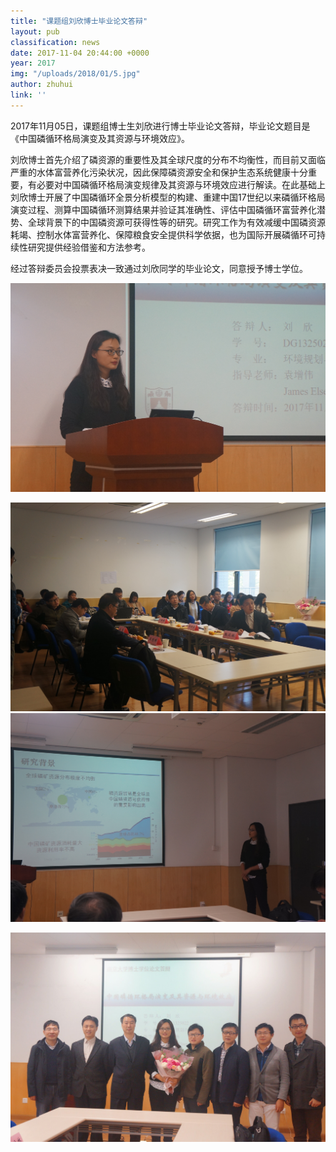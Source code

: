 ```yaml
---
title: "课题组刘欣博士毕业论文答辩"
layout: pub
classification: news
date: 2017-11-04 20:44:00 +0000
year: 2017
img: "/uploads/2018/01/5.jpg"
author: zhuhui
link: ''
---
```

2017年11月05日，课题组博士生刘欣进行博士毕业论文答辩，毕业论文题目是《中国磷循环格局演变及其资源与环境效应》。

刘欣博士首先介绍了磷资源的重要性及其全球尺度的分布不均衡性，而目前又面临严重的水体富营养化污染状况，因此保障磷资源安全和保护生态系统健康十分重要，有必要对中国磷循环格局演变规律及其资源与环境效应进行解读。在此基础上刘欣博士开展了中国磷循环全景分析模型的构建、重建中国17世纪以来磷循环格局演变过程、测算中国磷循环测算结果并验证其准确性、评估中国磷循环富营养化潜势、全球背景下的中国磷资源可获得性等的研究。研究工作为有效减缓中国磷资源耗竭、控制水体富营养化、保障粮食安全提供科学依据，也为国际开展磷循环可持续性研究提供经验借鉴和方法参考。

经过答辩委员会投票表决一致通过刘欣同学的毕业论文，同意授予博士学位。

![](/uploads/2018/01/1.JPG)

![](/uploads/2018/01/4.JPG)![](/uploads/2018/01/3.JPG)

![](/uploads/2018/01/5.jpg)